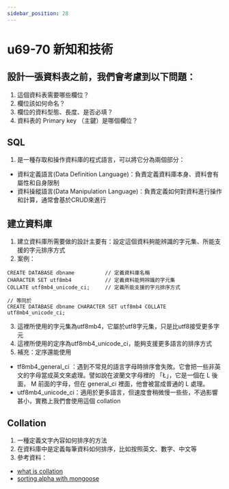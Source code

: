 ```yaml
---
sidebar_position: 28
---
```


# u69-70 新知和技術 


## 設計一張資料表之前，我們會考慮到以下問題：
1. 這個資料表需要哪些欄位？
2. 欄位該如何命名？
3. 欄位的資料型態、長度、是否必填？
4. 資料表的 Primary key （主鍵）是哪個欄位？

## SQL
1. 是一種存取和操作資料庫的程式語言，可以將它分為兩個部分：
  - 資料定義語言(Data Definition Language)：負責定義資料庫本身、資料會有屬性和自身限制
  - 資料操縱語言(Data Manipulation Language)：負責定義如何對資料進行操作和計算，通常會基於CRUD來進行

## 建立資料庫
1. 建立資料庫所需要做的設計主要有：設定這個資料夠能辨識的字元集、所能支援的字元排序方式
2. 案例：
```
CREATE DATABASE dbname          // 定義資料庫名稱
CHARACTER SET utf8mb4           // 定義資料能夠辨識的字元集
COLLATE utf8mb4_unicode_ci;     // 定義所能支援的字元排序方式

// 等同於
CREATE DATABASE dbname CHARACTER SET utf8mb4 COLLATE utf8mb4_unicode_ci;
```
3. 這裡所使用的字元集為utf8mb4，它屬於utf8字元集，只是比utf8接受更多字元
4. 這裡所使用的定序為utf8mb4_unicode_ci，能夠支援更多語言的排序方式
5. 補充：定序還能使用
  - tf8mb4_general_ci ：遇到不常見的語言字母時排序會失敗。它會把一些非英文的字母當成英文來處理。譬如說在波蘭文字母裡的 「Ł」，它是一個在 L 後面， M 前面的字母，但在 general_ci 裡面，他會被當成普通的 L 處理。
  - utf8mb4_unicode_ci：適用於更多語言，但速度會稍微慢一些些，不過影響甚小，實務上我們會使用這個 collation


## Collation
1. 一種定義文字內容如何排序的方法
2. 在資料庫中是定義每筆資料如何排序，比如按照英文、數字、中文等
3. 參考資料：
 - [what is collation](https://docs.mongodb.com/manual/reference/collation/)
 - [sorting alpha with mongoose](https://stackoverflow.com/questions/19435580/sorting-alpha-with-mongoose)